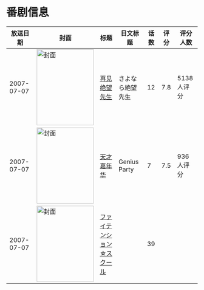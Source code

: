 # 番剧信息

|放送日期|封面|标题|日文标题|话数|评分|评分人数|
|---|---|---|---|---|---|---|
|2007-07-07|<img src="//lain.bgm.tv/pic/cover/c/ef/0d/299_0srrf.jpg" alt="封面" style="width:150px;height:200px;object-fit:cover;">|[再见绝望先生](https://bangumi.tv/subject/299)|さよなら絶望先生|12|7.8|5138人评分|
|2007-07-07|<img src="//lain.bgm.tv/pic/cover/c/29/9d/8181_8FWNw.jpg" alt="封面" style="width:150px;height:200px;object-fit:cover;">|[天才嘉年华](https://bangumi.tv/subject/8181)|Genius Party|7|7.5|936人评分|
|2007-07-07|<img src="//lain.bgm.tv/pic/cover/c/c9/1f/332978_0ezru.jpg" alt="封面" style="width:150px;height:200px;object-fit:cover;">|[ファイテンション☆スクール](https://bangumi.tv/subject/332978)||39|||
